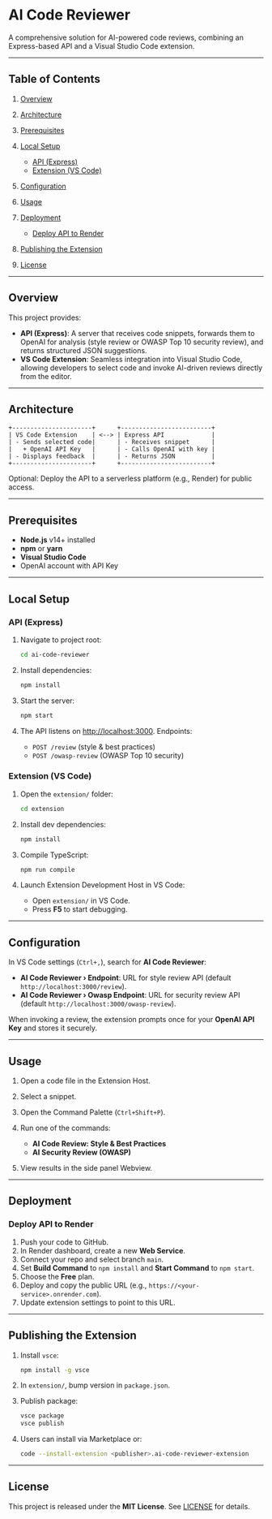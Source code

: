 # AI Code Reviewer

A comprehensive solution for AI-powered code reviews, combining an Express-based API and a Visual Studio Code extension.

---

## Table of Contents

1. [Overview](#overview)
2. [Architecture](#architecture)
3. [Prerequisites](#prerequisites)
4. [Local Setup](#local-setup)

   * [API (Express)](#api-express)
   * [Extension (VS Code)](#extension-vs-code)
5. [Configuration](#configuration)
6. [Usage](#usage)
7. [Deployment](#deployment)

   * [Deploy API to Render](#deploy-api-to-render)
8. [Publishing the Extension](#publishing-the-extension)
9. [License](#license)

---

## Overview

This project provides:

* **API (Express)**: A server that receives code snippets, forwards them to OpenAI for analysis (style review or OWASP Top 10 security review), and returns structured JSON suggestions.
* **VS Code Extension**: Seamless integration into Visual Studio Code, allowing developers to select code and invoke AI-driven reviews directly from the editor.

---

## Architecture

```
+----------------------+      +-------------------------+
| VS Code Extension    | <--> | Express API             |
| - Sends selected code|      | - Receives snippet      |
|   + OpenAI API Key   |      | - Calls OpenAI with key |
| - Displays feedback  |      | - Returns JSON          |
+----------------------+      +-------------------------+
```

Optional: Deploy the API to a serverless platform (e.g., Render) for public access.

---

## Prerequisites

* **Node.js** v14+ installed
* **npm** or **yarn**
* **Visual Studio Code**
* OpenAI account with API Key

---

## Local Setup

### API (Express)

1. Navigate to project root:

   ```bash
   cd ai-code-reviewer
   ```
2. Install dependencies:

   ```bash
   npm install
   ```
3. Start the server:

   ```bash
   npm start
   ```
4. The API listens on [http://localhost:3000](http://localhost:3000). Endpoints:

   * `POST /review`           (style & best practices)
   * `POST /owasp-review`     (OWASP Top 10 security)

### Extension (VS Code)

1. Open the `extension/` folder:

   ```bash
   cd extension
   ```
2. Install dev dependencies:

   ```bash
   npm install
   ```
3. Compile TypeScript:

   ```bash
   npm run compile
   ```
4. Launch Extension Development Host in VS Code:

   * Open `extension/` in VS Code.
   * Press **F5** to start debugging.

---

## Configuration

In VS Code settings (`Ctrl+,`), search for **AI Code Reviewer**:

* **AI Code Reviewer › Endpoint**: URL for style review API (default `http://localhost:3000/review`).
* **AI Code Reviewer › Owasp Endpoint**: URL for security review API (default `http://localhost:3000/owasp-review`).

When invoking a review, the extension prompts once for your **OpenAI API Key** and stores it securely.

---

## Usage

1. Open a code file in the Extension Host.
2. Select a snippet.
3. Open the Command Palette (`Ctrl+Shift+P`).
4. Run one of the commands:

   * **AI Code Review: Style & Best Practices**
   * **AI Security Review (OWASP)**
5. View results in the side panel Webview.

---

## Deployment

### Deploy API to Render

1. Push your code to GitHub.
2. In Render dashboard, create a new **Web Service**.
3. Connect your repo and select branch `main`.
4. Set **Build Command** to `npm install` and **Start Command** to `npm start`.
5. Choose the **Free** plan.
6. Deploy and copy the public URL (e.g., `https://<your-service>.onrender.com`).
7. Update extension settings to point to this URL.

---

## Publishing the Extension

1. Install `vsce`:

   ```bash
   npm install -g vsce
   ```
2. In `extension/`, bump version in `package.json`.
3. Publish package:

   ```bash
   vsce package
   vsce publish
   ```
4. Users can install via Marketplace or:

   ```bash
   code --install-extension <publisher>.ai-code-reviewer-extension
   ```

---

## License

This project is released under the **MIT License**. See [LICENSE](LICENSE) for details.
